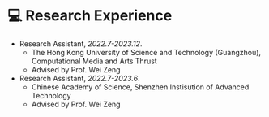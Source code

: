 # 💻 Research Experience
<!-- - Research Intern, *2024.1-2024.9*
  - The Hong Kong University of Science and Technology (Guangzhou), Computational Media and Arts Thrust
  - Advised by Prof. Mingming Fan -->
- Research Assistant, *2022.7-2023.12*.
  - The Hong Kong University of Science and Technology (Guangzhou), Computational Media and Arts Thrust
  - Advised by Prof. Wei Zeng
- Research Assistant, *2022.7-2023.6*.
  - Chinese Academy of Science, Shenzhen Instisution of Advanced Technology
  - Advised by Prof. Wei Zeng